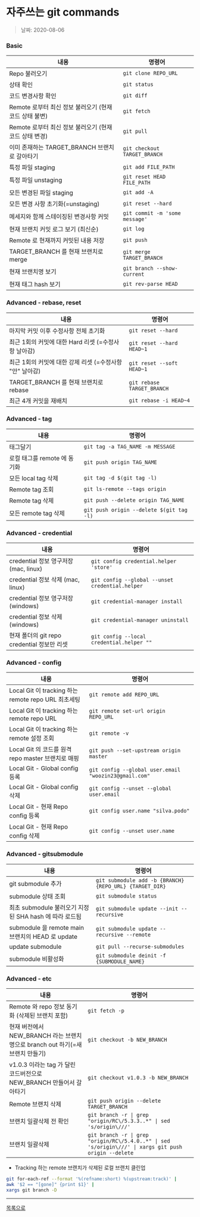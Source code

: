 # 자주쓰는 git commands

> 날짜: 2020-08-06


### Basic

내용 | 명령어
--- | ---
Repo 불러오기 | `git clone REPO_URL`
상태 확인 | `git status`
코드 변경사항 확인 | `git diff`
Remote 로부터 최신 정보 불러오기 (현재 코드 상태 불변) | `git fetch`
Remote 로부터 최신 정보 불러오기 (현재 코드 상태 변경) | `git pull`
이미 존재하는 TARGET_BRANCH 브랜치로 갈아타기 | `git checkout TARGET_BRANCH`
특정 파일 staging | `git add FILE_PATH`
특정 파일 unstaging | `git reset HEAD FILE_PATH`
모든 변경된 파일 staging | `git add -A`
모든 변경 사항 초기화(=unstaging) | `git reset --hard`
메세지와 함께 스테이징된 변경사항 커밋 | `git commit -m 'some message'`
현재 브랜치 커밋 로그 보기 (최신순) | `git log`
Remote 로 현재까지 커밋된 내용 저장 | `git push`
TARGET_BRANCH 를 현재 브랜치로 merge | `git merge TARGET_BRANCH`
현재 브랜치명 보기 | `git branch --show-current`
현재 태그 hash 보기 | `git rev-parse HEAD`

### Advanced - rebase, reset

내용 | 명령어
--- | ---
마지막 커밋 이후 수정사항 전체 초기화 | `git reset --hard`
최근 1회의 커밋에 대한 Hard 리셋 (=수정사항 날아감) | `git reset --hard HEAD~1`
최근 1회의 커밋에 대한 강제 리셋  (=수정사항 "안" 날아감) | `git reset --soft HEAD~1`
TARGET_BRANCH 를 현재 브랜치로 rebase | `git rebase TARGET_BRANCH`
최근 4개 커밋을 재배치 | `git rebase -i HEAD~4`

### Advanced - tag

내용 | 명령어
--- | ---
태그달기 | `git tag -a TAG_NAME -m MESSAGE`
로컬 태그를 remote 에 동기화 | `git push origin TAG_NAME`
모든 local tag 삭제 | `git tag -d $(git tag -l)`
Remote tag 조회 | `git ls-remote --tags origin`
Remote tag 삭제 | `git push --delete origin TAG_NAME`
모든 remote tag 삭제 | `git push origin --delete $(git tag -l) `


### Advanced - credential

내용 | 명령어
--- | ---
credential 정보 영구저장 (mac, linux) | `git config credential.helper 'store'`
credential 정보 삭제 (mac, linux) | `git config --global --unset credential.helper`
credential 정보 영구저장 (windows) | `git credential-manager install`
credential 정보 삭제 (windows) | `git credential-manager uninstall`
현재 폴더의 git repo credential 정보만 리셋 | `git config --local credential.helper ""`


### Advanced - config

내용 | 명령어
--- | ---
Local Git 이 tracking 하는 remote repo URL 최초세팅 | `git remote add REPO_URL`
Local Git 이 tracking 하는 remote repo URL  | `git remote set-url origin REPO_URL`
Local Git 이 tracking 하는 remote 설정 조회 | `git remote -v`
Local Git 의 코드를 원격 repo master 브랜치로 매핑 | `git push --set-upstream origin master`
Local Git - Global config 등록 | `git config --global user.email "woozin23@gmail.com"`
Local Git - Global config 삭제 | `git config --unset --global user.email`
Local Git - 현재 Repo config 등록 | `git config user.name "silva.podo"`
Local Git - 현재 Repo config 삭제 | `git config --unset user.name`


### Advanced - gitsubmodule

내용 | 명령어
--- | ---
git submodule 추가 | `git submodule add -b {BRANCH} {REPO_URL} {TARGET_DIR}`
submodule 상태 조회 | `git submodule status`
최초 submodule 불러오기 지정된 SHA hash 에 따라 로드됨 | `git submodule update --init --recursive`
submodule 을 remote main 브랜치의 HEAD 로 update | `git submodule update --recursive --remote`
update submodule | `git pull --recurse-submodules`
submodule 비활성화 | `git submodule deinit -f {SUBMODULE_NAME}`


### Advanced - etc

내용 | 명령어
--- | ---
Remote 와 repo 정보 동기화 (삭제된 브랜치 포함) | `git fetch -p`
현재 버전에서 NEW_BRANCH 라는 브랜치 명으로 branch out 하기(=새 브랜치 만들기) | `git checkout -b NEW_BRANCH`
v1.0.3 이라는 tag 가 달린 코드버전으로 NEW_BRANCH 만들어서 갈아타기 | `git checkout v1.0.3 -b NEW_BRANCH`
Remote 브랜치 삭제 | `git push origin --delete TARGET_BRANCH`
브랜치 일괄삭제 전 확인 | `git branch -r \| grep "origin/RC\/5.3.3..*" \| sed 's/origin\///'`
브랜치 일괄삭제 | `git branch -r \| grep "origin/RC\/5.4.0..*" \| sed 's/origin\///' \| xargs git push origin --delete`

- Tracking 하는 remote 브랜치가 삭제된 로컬 브랜치 클린업

```bash
git for-each-ref --format '%(refname:short) %(upstream:track)' |
awk '$2 == "[gone]" {print $1}' |
xargs git branch -D
```

---

[목록으로](https://shiwoo-park.github.io/blog)
